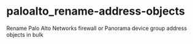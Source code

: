 # paloalto_rename-address-objects
Rename Palo Alto Networks firewall or Panorama device group address objects in bulk
